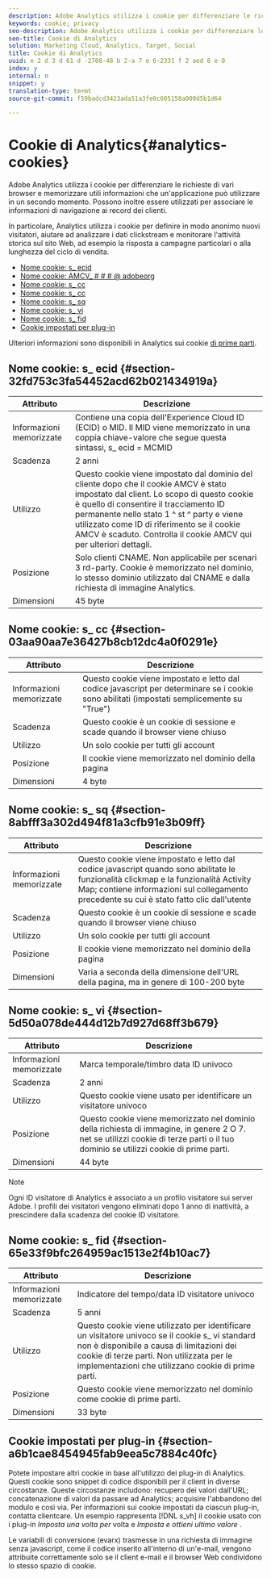 ```yaml
---
description: Adobe Analytics utilizza i cookie per differenziare le richieste di vari browser e memorizzare utili informazioni che un'applicazione può utilizzare in un secondo momento. Possono inoltre essere utilizzati per associare le informazioni di navigazione ai record dei clienti.
keywords: cookie; privacy
seo-description: Adobe Analytics utilizza i cookie per differenziare le richieste di vari browser e memorizzare utili informazioni che un'applicazione può utilizzare in un secondo momento. Possono inoltre essere utilizzati per associare le informazioni di navigazione ai record dei clienti.
seo-title: Cookie di Analytics
solution: Marketing Cloud, Analytics, Target, Social
title: Cookie di Analytics
uuid: e 2 d 3 d 61 d -2708-48 b 2-a 7 e 6-2331 f 2 aed 8 e 0
index: y
internal: n
snippet: y
translation-type: tm+mt
source-git-commit: f59badcd3423ada51a3fe0c605158a009d5b1d64

---
```



# Cookie di Analytics{#analytics-cookies}

Adobe Analytics utilizza i cookie per differenziare le richieste di vari browser e memorizzare utili informazioni che un'applicazione può utilizzare in un secondo momento. Possono inoltre essere utilizzati per associare le informazioni di navigazione ai record dei clienti.

In particolare, Analytics utilizza i cookie per definire in modo anonimo nuovi visitatori, aiutare ad analizzare i dati clickstream e monitorare l'attività storica sul sito Web, ad esempio la risposta a campagne particolari o alla lunghezza del ciclo di vendita.

* [Nome cookie: s_ ecid](../cookies/cookies-mc.md#section-32fd753c3fa54452acd62b021434919a)
* [Nome cookie: AMCV_ # # # @ adobeorg](../cookies/cookies-mc.md#section-a12aa2a9296940ae82d8921b381b8fb0)
* [Nome cookie: s_ cc](../cookies/cookies-analytics.md#section-03aa90aa7e36427b8cb12dc4a0f0291e)
* [Nome cookie: s_ cc](../cookies/cookies-analytics.md#section-03aa90aa7e36427b8cb12dc4a0f0291e)
* [Nome cookie: s_ sq](../cookies/cookies-analytics.md#section-8abfff3a302d494f81a3cfb91e3b09ff)
* [Nome cookie: s_ vi](../cookies/cookies-analytics.md#section-5d50a078de444d12b7d927d68ff3b679)
* [Nome cookie: s_ fid](../cookies/cookies-analytics.md#section-65e33f9bfc264959ac1513e2f4b10ac7)
* [Cookie impostati per plug-in](../cookies/cookies-analytics.md#section-a6b1cae8454945fab9eea5c7884c40fc)

Ulteriori informazioni sono disponibili in Analytics sui cookie [di prime parti](/help/interface/cookies/cookies-first-party.md).

## Nome cookie: s_ ecid {#section-32fd753c3fa54452acd62b021434919a}

| Attributo | Descrizione |
|--- |--- |
| Informazioni memorizzate | Contiene una copia dell'Experience Cloud ID (ECID) o MID. Il MID viene memorizzato in una coppia chiave-valore che segue questa sintassi, s_ ecid = MCMID | <ECID> |
| Scadenza | 2 anni |
| Utilizzo | Questo cookie viene impostato dal dominio del cliente dopo che il cookie AMCV è stato impostato dal client. Lo scopo di questo cookie è quello di consentire il tracciamento ID permanente nello stato 1 ^ st ^ party e viene utilizzato come ID di riferimento se il cookie AMCV è scaduto. Controlla il cookie AMCV qui per ulteriori dettagli. |
| Posizione | Solo clienti CNAME. Non applicabile per scenari 3 rd-party. Cookie è memorizzato nel dominio, lo stesso dominio utilizzato dal CNAME e dalla richiesta di immagine Analytics. |
| Dimensioni | 45 byte |

## Nome cookie: s_ cc {#section-03aa90aa7e36427b8cb12dc4a0f0291e}

| Attributo | Descrizione |
|--- |--- |
| Informazioni memorizzate | Questo cookie viene impostato e letto dal codice javascript per determinare se i cookie sono abilitati (impostati semplicemente su "True") |
| Scadenza | Questo cookie è un cookie di sessione e scade quando il browser viene chiuso |
| Utilizzo | Un solo cookie per tutti gli account |
| Posizione | Il cookie viene memorizzato nel dominio della pagina |
| Dimensioni | 4 byte |

## Nome cookie: s_ sq {#section-8abfff3a302d494f81a3cfb91e3b09ff}

| Attributo | Descrizione |
|--- |--- |
| Informazioni memorizzate | Questo cookie viene impostato e letto dal codice javascript quando sono abilitate le funzionalità clickmap e la funzionalità Activity Map; contiene informazioni sul collegamento precedente su cui è stato fatto clic dall'utente |
| Scadenza | Questo cookie è un cookie di sessione e scade quando il browser viene chiuso |
| Utilizzo | Un solo cookie per tutti gli account |
| Posizione | Il cookie viene memorizzato nel dominio della pagina |
| Dimensioni | Varia a seconda della dimensione dell'URL della pagina, ma in genere di 100-200 byte |

## Nome cookie: s_ vi {#section-5d50a078de444d12b7d927d68ff3b679}

| Attributo | Descrizione |
|--- |--- |
| Informazioni memorizzate | Marca temporale/timbro data ID univoco |
| Scadenza | 2 anni |
| Utilizzo | Questo cookie viene usato per identificare un visitatore univoco |
| Posizione | Questo cookie viene memorizzato nel dominio della richiesta di immagine, in genere 2 O 7. net se utilizzi cookie di terze parti o il tuo dominio se utilizzi cookie di prime parti. |
| Dimensioni | 44 byte |

>[!NOTE]
>
>Ogni ID visitatore di Analytics è associato a un profilo visitatore sui server Adobe. I profili dei visitatori vengono eliminati dopo 1 anno di inattività, a prescindere dalla scadenza del cookie ID visitatore.

## Nome cookie: s_ fid {#section-65e33f9bfc264959ac1513e2f4b10ac7}

| Attributo | Descrizione |
|--- |--- |
| Informazioni memorizzate | Indicatore del tempo/data ID visitatore univoco |
| Scadenza | 5 anni |
| Utilizzo | Questo cookie viene utilizzato per identificare un visitatore univoco se il cookie s_ vi standard non è disponibile a causa di limitazioni dei cookie di terze parti. Non utilizzata per le implementazioni che utilizzano cookie di prime parti. |
| Posizione | Questo cookie viene memorizzato nel dominio come cookie di prime parti. |
| Dimensioni | 33 byte |

## Cookie impostati per plug-in {#section-a6b1cae8454945fab9eea5c7884c40fc}

Potete impostare altri cookie in base all'utilizzo dei plug-in di Analytics. Questi cookie sono snippet di codice disponibili per il client in diverse circostanze. Queste circostanze includono: recupero dei valori dall'URL; concatenazione di valori da passare ad Analytics; acquisire l'abbandono del modulo e così via. Per informazioni sui cookie impostati da ciascun plug-in, contatta clientcare. Un esempio rappresenta [!DNL s_vh] il cookie usato con i plug-in *Imposta una volta per* volta e *Imposta e ottieni ultimo valore* .

Le variabili di conversione (evarx) trasmesse in una richiesta di immagine senza javascript, come il codice inserito all'interno di un'e-mail, vengono attribuite correttamente solo se il client e-mail e il browser Web condividono lo stesso spazio di cookie.

